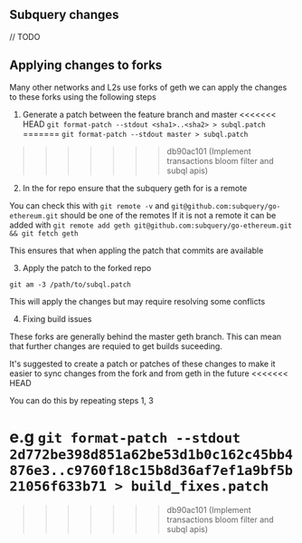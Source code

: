 ## Subquery changes

// TODO

## Applying changes to forks

Many other networks and L2s use forks of geth we can apply the changes to these forks using the following steps

1. Generate a patch between the feature branch and master
<<<<<<< HEAD
`git format-patch --stdout <sha1>..<sha2> > subql.patch`
=======
`git format-patch --stdout master > subql.patch`
>>>>>>> db90ac101 (Implement transactions bloom filter and subql apis)

2. In the for repo ensure that the subquery geth for is a remote

You can check this with `git remote -v` and `git@github.com:subquery/go-ethereum.git` should be one of the remotes
If it is not a remote it can be added with `git remote add geth git@github.com:subquery/go-ethereum.git && git fetch geth`

This ensures that when appling the patch that commits are available

3. Apply the patch to the forked repo

`git am -3 /path/to/subql.patch`

This will apply the changes but may require resolving some conflicts

4. Fixing build issues

These forks are generally behind the master geth branch. This can mean that further changes are requied to get builds suceeding.

It's suggested to create a patch or patches of these changes to make it easier to sync changes from the fork and from geth in the future
<<<<<<< HEAD

You can do this by repeating steps 1, 3

e.g `git format-patch --stdout 2d772be398d851a62be53d1b0c162c45bb4876e3..c9760f18c15b8d36af7ef1a9bf5b21056f633b71 > build_fixes.patch`
=======
>>>>>>> db90ac101 (Implement transactions bloom filter and subql apis)
